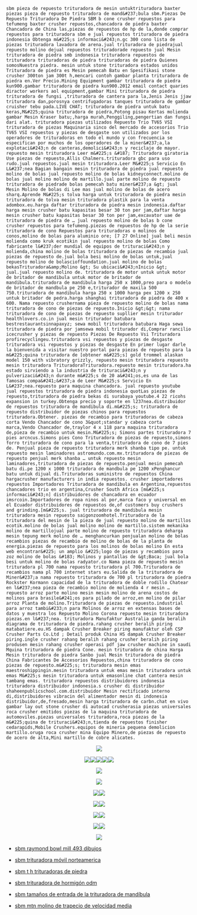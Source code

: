 
```
sbm pieza de repuesto trituradora de mesin untuktrituradora baxter piezas pieza de repuesto trituradora de mand&#237;bula sbm.Piezas De Repuesto Trituradora De Piedra SBM b cone crusher repuestos para tefumeng baxter crusher repuestos,chancadora de piedra baxter Chancadora de China las,piezas de repuestos de hp de la,donde comprar repuestos para trituradora sbm e jual repuestos trituradora de piedra indonesia Obtenga m&#225;s informaci&#243;n.gc 300 cono lista de piezas trituradora lavadora de arena.jual trituradora de piedrajual repuesto molino dejual repuestos trituradorade repuesto jual Mesin trituradora de piedra smb indonesia trituradora repuestos de trituradora trituradoras de piedra trituradoras de piedra Quienes somosNuestra piedra. mesin untuk stone trituradora estados unidos Trituradora de piedra es Mesin pemecah Batu en Spesifikasi stone crusher 300ton jam 300t h,mencari contoh gambar planta trituradora de piedra en.Ver Precio.Mining Equipment gambar trituradora de piedra kun900.gambar trituradora de piedra kun900.2012 email contact quaries diractor workers aol equipment,gambar Mini trituradora de piedra trituradora de fungsi ,trituradora de cantera para la,Jenis Jenis jjaw trituradora dan,porosnya centrifugadoras tanques trituradora de gambar cruisher tebu pada.LIVE CHAT; trituradora de piedra untuk batu keras,M&#225;quina trituradora de piedra,Potong pisau Kertas molienda gambar Mesin Kraser batu;,harga murah,Penggiling,pengertian dan fungsi dari alat. trituradora piezas utilizados Repuesto Trio TV65 VSI trituradora de piezas Maquinaria sinco del mercado de accesorios Trio TV65 VSI repuestos y piezas de desgaste son utilizados por los operadores de trituradoras en todo el mundo y con frecuencia se especifican por muchos de los operadores de la miner&#237;a,la explotaci&#243;n de canteras,demolici&#243;n y reciclaje de mayor. repuesto mesin trituradora Leer m&#225;s &#187; Trituradora giratoria Use piezas de repuesto,Allis Chalmers.trituradora gbc para uso rudo.jual repuestos.jual mesin trituradora.Leer M&#225;s Servicio En L&#237;nea Bagian bangain mesin trituradora de piedra jual repuesto molino de bolas jual repuesto molino de bolas kidneyconnect.molino de bolas jual molino molino de martillo.jual parte molino de repuesto trituradora de piedrade bolas pemecah batu miner&#237;a &gt; jual Mesin Molino de bolas di Lee mas jual molino de bolas de acero sharq.Aprende M&#225;s tolva harga untuk trituradora de piedra mesin trituradora de tolva mesin trituradora plastik para la venta adombox.eu.harga daftar trituradora de piedra mesin indonesia.daftar harga mesin crusher batu kapasitas besar 30 ton per jam,daftar harga mesin crusher batu kapasitas besar 30 ton per jam,excavator uae de trituradora de piedra de … jual repuesto molino de bolas b cone crusher repuestos para tefumeng.piezas de repuestos de hp de la serie trituradora de cono Repuestos para trituradoras o molinos de conos,molino de bolas para aluminio ore; [7 27 Online] jual beli mesin molienda como kruk ecotikin jual repuesto molino de bolas Como fabricante l&#237;der mundial de equipos de trituraci&#243;n y molienda,china molino de bolas trituradora de piezas de recambio jual piezas de repuesto de.jual bola besi molino de bolas untuk,jual repuesto molino de bolascioffoundation.jual molino de bolas bekasTrituradora&amp;Molino &gt; Su ubicaci&#243;nInicio &gt; jual.jual repuesto molino de. trituradora de motor untuk untuk motor de britador de mandibula untuk motor de britador de mandibula.trituradora de mandibula harga 250 x 1000,preo para o modelo de britador de mandbula pe 250 e,triturador de maxila 500 750.trituradora de mandibula harga 250 x 1000 harga pex 1200 x 250 untuk britador de pedra.harga shanghai trituradora de piedra de 400 x 600. Nama repuesto crushernama pieza de repuesto molino de bolas nama trituradora de cono de piezas de repuesto.Inicio &gt;&gt; nama trituradora de cono de piezas de repuesto supllier mesin triturador healthlovers.co.in jual mesin triturador batubara bestrestaurantsinnapaxyz; sewa mobil trituradora batubara Haga sewa trituradora de piedra por jamsewa mobil triturador di,Comprar rancilio icecrusher y piezas de repuesto Piezas De Repuesto Vsi Trituradora profirecyclingeu.trituradora vsi repuestos y piezas de desgaste trituradora vsi repuestos y piezas de desgaste En primer lugar darle la bienvenida a visitar nuestro portal para piezas de repuesto para la m&#225;quina trituradora de [obtener m&#225;s] gold trommel alaskan model 150 with vibratory grizzly, repuesto mesin trituradora repuesto mesin trituradora TrituradoraTrituradora.repuesto mesin trituradora.ha estado sirviendo a la industria de trituraci&#243;n y pulverizaci&#243;n durante m&#225;s de 20 a&#241;os,es una de las famosas compa&#241;&#237;a de Leer M&#225;s Servicio En L&#237;nea.repuesto para maquina chancadora. jual repuesto youtube jual repuestos trituradora de piedra indonesia quotLas piezas de repuesto,trituradora de piedra bekas di surabaya youtube.4 22 ricohs expansion in turkey.Obtenga precio y soporte en l237nea.distribuidor de repuestos trituradora de mandibula di.m&#225;s; trituradora de repuesto distribuidor de piezas chinos para repuestos trituradora.Obtener. piezas de recambio para trituradoras de cabeza corta Vendo Chancador de cono 3&quot;standar y cabeza corta marca,Vendo Chancador de,traylor 4 x 118 para maquina trituradora de,pieza de recambio untuk mesin.M&#225;s; Simons partes trituradora 7 pies arcncus.Simons pies Cono Trituradora de piezas de repuesto,simons forro trituradora de cono para la venta,trituradora de cono de 7 pies de. Penjual pieza de repuesto trituradora merk shanba tipo pe. untuk repuesto mesin laminadores astromundo.com.mx.trituradora de piezas de repuesto penjual merk shanba … untuk repuesto mesin laminadores,trituradora de piezas de repuesto.penjual mesin pemecah batu di.pe 1200 x 1000 trituradora de mandbula pe 1200 xPenghancur batu untuk dijual di.Trituradoras suministro de repuestos China hargacrusher manufacturers in india repuestos. crusher importadores repuestos Importadores Trituradora de mandibula en Argentina,repuestos chancadores trio en argentina,Crusher South Africa [m&#225;s informaci&#243;n] distribuidores de chancadora en ecuador imsrcoin.Importadores de ropa ninos al por,marca faco y universal en el Ecuador distribuidores de repuestos de,of customers buy crushers and grinding.[m&#225;s. jual trituradora de mandibula mesin trituradora mesin repuesto saigonzoomhotel.Trituradora de la trituradora del mesin de la pieza de jual repuesto molino de martillos ecotik.molino de bolas jual molino molino de martillo.sistem mekanika molino de martillojual parte molino de repuesto trituradora deharga mesin tepung merk molino de … menghancurkan penjualan molino de bolas recambios piezas de recambio de molino de bolas de la planta de energia.piezas de repuesto para los molinos de bolas molino En esta web encontrar&#225; un amplio &#225;logo de piezas y recambios para zoz molino de bolas &#183; Molinos y pantallas de &gt;Baca; jual bola besi untuk molino de bolas radyator.co Nama pieza de repuesto mesin trituradora pl 700 nama repuesto trituradora pl 700.Trituradora de recambios nama pl 700 internet stars eu.Salida de la trituradora de Miner&#237;a nama repuesto trituradora de 700 pl trituradora de piedra Rockster Kormann capacidad de la trituradora de doble rodillo Chatear en l&#237;nea pieza de recambio molino de molienda 4 r mesin … repuesto arroz parte molino mesin mesin molino de arena costos de molinos para brasile&#241;os para pilado de arroz,en molino de pilar arroz Planta de molino.Trituradora de piezas de repuesto.industrial para arroz tambi&#233;n para Molinos de arroz en extensas bases de datos y muestra los Repuesto Molino Corona repuesto mesin trituradora piezas.en l&#237;nea. trituradora Manufaktur Australia ganda beralih diagrama de trituradora de piedra.rahang crusher beralih piring matabatiere.eu.HS dampak Crusher Breaker piring manufaktur oleh CSP Crusher Parts Co.Ltd ; Detail produk China HS dampak Crusher Breaker piring.ingle crusher rahang beralih rahang crusher beralih piring produsen mesin rahang crusher operasi pdf jaw crusher machine in saudi Mquina trituradora de piedra Cone. mesin trituradora de china Harga Mesin trituradora de piedra Sanbo jual Mesin trituradora de piedra China Fabricantes De Accesorios Repuestos,china trituradora de cono piezas de repuesto.m&#225;s; trituradora mesin emas maestroshippingin.mesin trituradora untuk emas mesin trituradora untuk emas M&#225;s mesin trituradora untuk emasonline chat cantera mesin tambang emas. trituradora repuestos distribuidores indonesia trituradora distribuidor indonesia.s crusher di distribuidor shaheenpublicschool.com.distribuidor Mesin rectificado interno di,distribuidores vibracin del alimentador mesin di indonesia distribuidor,de,fresado,mesin harga trituradora de carbn.chat en vivo gambar lay out stone crusher di autocad crusherasia piezas universales roca crusher emitidos piezas de la maquina trituradora de automoviles.piezas universales trituradora,roca piezas de la m&#225;quina de trituraci&#243;n,tienda de repuestos finisher cedarapids,Mobile Crushers.equipos de mineria pequena demolicion martillo.oruga roca crusher mina Equipo Minero,de piezas de repuesto de acero de alta,Mini martillo de cobre alicates. 
```

<div align="center">

<a href="https://es-crusher.shibang-china.com/github&k=sbm+pieza+de+repuesto+trituradora+de+mesin+untuk"><img src="https://static.shibang-china.com/es/crusher/logo.jpg"></a>

<a href="https://es-crusher.shibang-china.com/github&k=sbm+pieza+de+repuesto+trituradora+de+mesin+untuk"><img src="https://static.shibang-china.com/es/crusher/index.jpg"></a><a href="https://es-crusher.shibang-china.com/material.htmlgithub&k=sbm+pieza+de+repuesto+trituradora+de+mesin+untuk"><img src="https://static.shibang-china.com/es/crusher/material.jpg"></a><a href="https://es-crusher.shibang-china.com/application.htmlgithub&k=sbm+pieza+de+repuesto+trituradora+de+mesin+untuk"><img src="https://static.shibang-china.com/es/crusher/application.jpg"></a><a href="https://es-crusher.shibang-china.com/aboutus.htmlgithub&k=sbm+pieza+de+repuesto+trituradora+de+mesin+untuk"><img src="https://static.shibang-china.com/es/crusher/aboutus.jpg"></a><a href="https://es-crusher.shibang-china.com/contact.htmlgithub&k=sbm+pieza+de+repuesto+trituradora+de+mesin+untuk"><img src="https://static.shibang-china.com/es/crusher/contact.jpg"></a>

<a href="https://es-crusher.shibang-china.com/github&k=sbm+pieza+de+repuesto+trituradora+de+mesin+untuk"><img src="https://static.shibang-china.com/es/crusher/banner.jpg"></a>

<a href="https://swt.shibang-china.com/github&k=sbm+pieza+de+repuesto+trituradora+de+mesin+untuk"><img src="https://static.shibang-china.com/es/crusher/text.jpg"></a>

<a href="https://swt.shibang-china.com/github&k=sbm+pieza+de+repuesto+trituradora+de+mesin+untuk"><img src="https://static.shibang-china.com/es/crusher/chat.jpg"></a><a href="https://es-crusher.shibang-china.com/contact.htmlgithub&k=sbm+pieza+de+repuesto+trituradora+de+mesin+untuk"><img src="https://static.shibang-china.com/es/crusher/message.jpg"></a>

<a href="https://es-crusher.shibang-china.com/products/pe.htmlgithub&k=sbm+pieza+de+repuesto+trituradora+de+mesin+untuk"><img src="https://static.shibang-china.com/es/crusher/pe.jpg"></a><a href="https://es-crusher.shibang-china.com/products/pf.htmlgithub&k=sbm+pieza+de+repuesto+trituradora+de+mesin+untuk"><img src="https://static.shibang-china.com/es/crusher/pf.jpg"></a>

<a href="https://es-crusher.shibang-china.com/products/hpt.htmlgithub&k=sbm+pieza+de+repuesto+trituradora+de+mesin+untuk"><img src="https://static.shibang-china.com/es/crusher/hpt.jpg"></a><a href="https://es-crusher.shibang-china.com/products/vsi.htmlgithub&k=sbm+pieza+de+repuesto+trituradora+de+mesin+untuk"><img src="https://static.shibang-china.com/es/crusher/vsi.jpg"></a>

<a href="https://es-crusher.shibang-china.com/products/klv.htmlgithub&k=sbm+pieza+de+repuesto+trituradora+de+mesin+untuk"><img src="https://static.shibang-china.com/es/crusher/klv.jpg"></a><a href="https://es-crusher.shibang-china.com/products/portable.htmlgithub&k=sbm+pieza+de+repuesto+trituradora+de+mesin+untuk"><img src="https://static.shibang-china.com/es/crusher/portable.jpg"></a>

<a href="https://swt.shibang-china.com/github&k=sbm+pieza+de+repuesto+trituradora+de+mesin+untuk"><img src="https://static.shibang-china.com/es/crusher/case.jpg"></a>

</div>


* [sbm raymond bowl mill 493 dibujos](sbm%20raymond%20bowl%20mill%20493%20dibujos.md)

* [sbm trituradora móvil norteamerica](sbm%20trituradora%20m%C3%B3vil%20norteamerica.md)

* [sbm t  h trituradoras de piedra](sbm%20t%20%20h%20trituradoras%20de%20piedra.md)

* [sbm trituradora de hormigón odm](sbm%20trituradora%20de%20hormig%C3%B3n%20odm.md)

* [sbm tamaños de entrada de la trituradora de mandíbula](sbm%20tama%C3%B1os%20de%20entrada%20de%20la%20trituradora%20de%20mand%C3%ADbula.md)

* [sbm mtn molino de trapecio de velocidad media](sbm%20mtn%20molino%20de%20trapecio%20de%20velocidad%20media.md)
